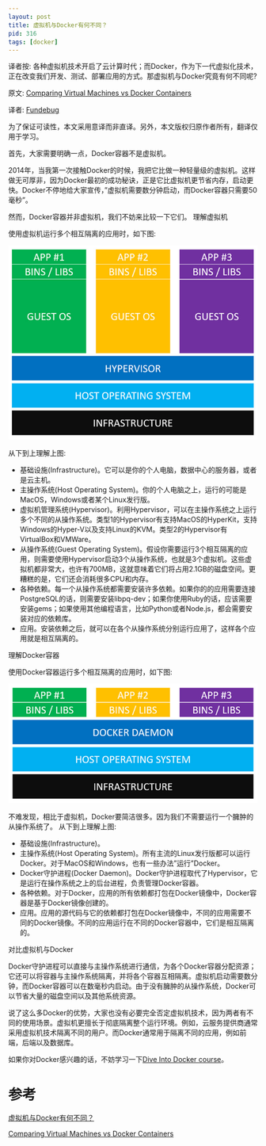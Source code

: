```yaml
---
layout: post
title: 虚拟机与Docker有何不同？
pid: 316
tags: [docker]
---
```


译者按: 各种虚拟机技术开启了云计算时代；而Docker，作为下一代虚拟化技术，正在改变我们开发、测试、部署应用的方式。那虚拟机与Docker究竟有何不同呢?

原文: [Comparing Virtual Machines vs Docker Containers](https://diveintodocker.com/blog/comparing-virtual-machines-vs-docker-containers)

译者: [Fundebug](https://www.fundebug.com/)

为了保证可读性，本文采用意译而非直译。另外，本文版权归原作者所有，翻译仅用于学习。

首先，大家需要明确一点，Docker容器不是虚拟机。

2014年，当我第一次接触Docker的时候，我把它比做一种轻量级的虚拟机。这样做无可厚非，因为Docker最初的成功秘诀，正是它比虚拟机更节省内存，启动更快。Docker不停地给大家宣传，”虚拟机需要数分钟启动，而Docker容器只需要50毫秒”。

然而，Docker容器并非虚拟机，我们不妨来比较一下它们。
理解虚拟机

使用虚拟机运行多个相互隔离的应用时，如下图:

![](/uploads/2018/12/12-04.jpg)

从下到上理解上图:

- 基础设施(Infrastructure)。它可以是你的个人电脑，数据中心的服务器，或者是云主机。
- 主操作系统(Host Operating System)。你的个人电脑之上，运行的可能是MacOS，Windows或者某个Linux发行版。
- 虚拟机管理系统(Hypervisor)。利用Hypervisor，可以在主操作系统之上运行多个不同的从操作系统。类型1的Hypervisor有支持MacOS的HyperKit，支持Windows的Hyper-V以及支持Linux的KVM。类型2的Hypervisor有VirtualBox和VMWare。
- 从操作系统(Guest Operating System)。假设你需要运行3个相互隔离的应用，则需要使用Hypervisor启动3个从操作系统，也就是3个虚拟机。这些虚拟机都非常大，也许有700MB，这就意味着它们将占用2.1GB的磁盘空间。更糟糕的是，它们还会消耗很多CPU和内存。
- 各种依赖。每一个从操作系统都需要安装许多依赖。如果你的的应用需要连接PostgreSQL的话，则需要安装libpq-dev；如果你使用Ruby的话，应该需要安装gems；如果使用其他编程语言，比如Python或者Node.js，都会需要安装对应的依赖库。
- 应用。安装依赖之后，就可以在各个从操作系统分别运行应用了，这样各个应用就是相互隔离的。

理解Docker容器

使用Docker容器运行多个相互隔离的应用时，如下图:

![](/uploads/2018/12/12-05.jpg)

不难发现，相比于虚拟机，Docker要简洁很多。因为我们不需要运行一个臃肿的从操作系统了。
从下到上理解上图:

- 基础设施(Infrastructure)。
- 主操作系统(Host Operating System)。所有主流的Linux发行版都可以运行Docker。对于MacOS和Windows，也有一些办法”运行”Docker。
- Docker守护进程(Docker Daemon)。Docker守护进程取代了Hypervisor，它是运行在操作系统之上的后台进程，负责管理Docker容器。
- 各种依赖。对于Docker，应用的所有依赖都打包在Docker镜像中，Docker容器是基于Docker镜像创建的。
- 应用。应用的源代码与它的依赖都打包在Docker镜像中，不同的应用需要不同的Docker镜像。不同的应用运行在不同的Docker容器中，它们是相互隔离的。

对比虚拟机与Docker

Docker守护进程可以直接与主操作系统进行通信，为各个Docker容器分配资源；它还可以将容器与主操作系统隔离，并将各个容器互相隔离。虚拟机启动需要数分钟，而Docker容器可以在数毫秒内启动。由于没有臃肿的从操作系统，Docker可以节省大量的磁盘空间以及其他系统资源。

说了这么多Docker的优势，大家也没有必要完全否定虚拟机技术，因为两者有不同的使用场景。虚拟机更擅长于彻底隔离整个运行环境。例如，云服务提供商通常采用虚拟机技术隔离不同的用户。而Docker通常用于隔离不同的应用，例如前端，后端以及数据库。

如果你对Docker感兴趣的话，不妨学习一下[Dive Into Docker course](https://diveintodocker.com/courses/dive-into-docker)。



# 参考


[虚拟机与Docker有何不同？](https://blog.fundebug.com/2017/05/31/docker-and-vm/)

[Comparing Virtual Machines vs Docker Containers](https://nickjanetakis.com/blog/comparing-virtual-machines-vs-docker-containers)